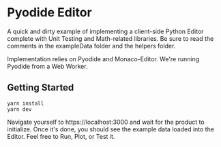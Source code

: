 # Pyodide Editor

A quick and dirty example of implementing a client-side Python Editor complete with Unit Testing and Math-related libraries. Be sure to read the comments in the exampleData folder and the helpers folder.

Implementation relies on Pyodide and Monaco-Editor. We're running Pyodide from a Web Worker. 

## Getting Started

```
yarn install
yarn dev
```

Navigate yourself to https://localhost:3000 and wait for the product to initialize. Once it's done, you should see the example data loaded into the Editor. Feel free to Run, Plot, or Test it. 